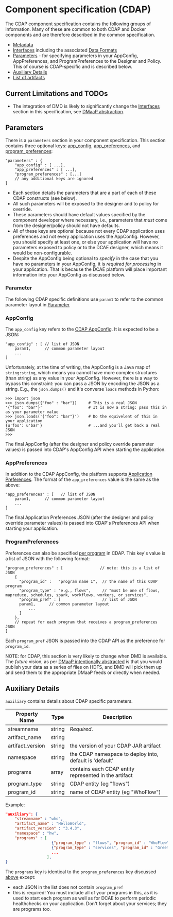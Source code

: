 # Component specification (CDAP)

The CDAP component specification contains the following groups of information. Many of these are common to both CDAP and Docker components and are therefore described in the common specification.

* [Metadata](common-specification.md#metadata)
* [Interfaces](common-specification.md#interfaces) including the associated [Data Formats](/components/data-formats.md)
* [Parameters](#parameters) - for specifying parameters in your AppConfig, AppPreferences, and ProgramPreferences to the Designer and Policy. This of course is CDAP-specific and is described below. 
* [Auxiliary Details](#auxiliary-details)
* [List of artifacts](common-specification.md#artifacts)


## Current Limitations and TODOs

* The integration of DMD is likely to significantly change the [Interfaces](#interfaces) section in this specification, see [DMaaP abstraction](/components/component-type-cdap.md#dmaap-abstraction).

## Parameters

There is a `parameters` section in your component specification. This section contains three optional keys: [app_config](#appconfig), [app_preferences](#apppreferences), and [propram_preferences](#program_preferences):
```
"parameters" : {
    "app_config" : [ ...],               
    "app_preferences" : [ ...],          
    "program_preferences" : [...]
    // any additional keys are ignored
}
```

* Each section details the parameters that are a part of each of these CDAP constructs (see below).
* All such parameters will be exposed to the designer and to policy for override. 
* These parameters should have default values specified by the component developer where necessary, i.e., parameters that _must_ come from the designer/policy should not have defaults. 
* All of these keys are optional because not every CDAP application uses preferences and not every application uses the AppConfig. However, you should specify at least one, or else your application will have no parameters exposed to policy or to the DCAE designer, which means it would be non-configurable. 
* Despite the AppConfig being optional to *specify* in the case that you have no parameters in your AppConfig, it is *required for processing* in your application. That is because the DCAE platform will place important information into your AppConfig as discussed below. 

### Parameter

The following CDAP specific definitions use `param1` to refer to the common parameter layout in [Parameter](common-specification.md#parameters)

### AppConfig

The `app_config` key refers to the [CDAP AppConfig](http://docs.cask.co/cdap/current/en/reference-manual/http-restful-api/configuration.html). It is expected to be a JSON:
```
"app_config" : [ // list of JSON
    param1,      // common parameter layout
    ...
]
```
Unfortunately, at the time of writing, the AppConfig is a Java map of `string:string`, which means you cannot have more complex structures (than string) as any value in your AppConfig.  However, there is a way to bypass this constraint: you can pass a JSON by encoding the JSON as a string. E.g., the `json.dumps()` and it's converse `loads` methods in Python:
```
>>> import json
>>> json.dumps({"foo" : "bar"})     # This is a real JSON
'{"foo": "bar"}'                    # It is now a string: pass this in as your parameter value
>>> json.loads('{"foo": "bar"}')    # Do the equivelent of this in your application
{u'foo': u'bar'}                    # ...and you'll get back a real JSON 
>>>
```

The final AppConfig (after the designer and policy override parameter values) is passed into CDAP's AppConfig API when starting the application. 

### AppPreferences

In addition to the CDAP AppConfig, the platform supports [Application Preferences](http://docs.cask.co/cdap/current/en/reference-manual/http-restful-api/preferences.html#set-preferences). 
The format of the `app_preferences` value  is the same as the above:
```
"app_preferences" : [   // list of JSON
    param1,      // common parameter layout
    ...
]
```

The final Application Preferences JSON (after the designer and policy override parameter values) is passed into CDAP's Preferences API when starting your application. 

### ProgramPreferences

Preferences can also be specified [per program](http://docs.cask.co/cdap/current/en/reference-manual/http-restful-api/lifecycle.html#program-lifecycle) in CDAP. This key's value is a list of JSON with the following format:
```
"program_preferences" : [                // note: this is a list of JSON 
    {
      "program_id" :   "program name 1",  // the name of this CDAP program
      "program_type" : "e.g., flows",     // "must be one of flows, mapreduce, schedules, spark, workflows, workers, or services",
      "program_pref" : [                  // list of JSON
      param1,      // common parameter layout
          ...
      ]
    },
    // repeat for each program that receives a program_preferences JSON 
]
```
Each `program_pref` JSON is passed into the CDAP API as the preference for `program_id`. 


NOTE: for CDAP, this section is very likely to change when DMD  is available. 
The _future_ vision, as per [DMaaP intentionally abstracted](/components/component-type-cdap.md#dmaap-abstraction) is that you would publish your data as a series of files on HDFS, and DMD will pick them up and send them to the appropriate DMaaP feeds or directly when needed. 

## Auxiliary Details

`auxiliary` contains details about CDAP specific parameters.

Property Name | Type | Description
------------- | ---- | -----------
streamname | string | *Required*. 
artifact_name | string | 
artifact_version | string | the version of your CDAP JAR artifact
namespace | string | the CDAP namespace to deploy into, default is 'default'
programs | array | contains each CDAP entity represented in the artifact
program_type | string | CDAP entity (eg "flows")
program_id | string | name of CDAP entity (eg "WhoFlow")

Example:

```json
"auxiliary": {
    "streamname" : "who",
    "artifact_name" : "HelloWorld",
    "artifact_version" : "3.4.3",
    "namespace" : "hw",
    "programs" : [
                    {"program_type" : "flows", "program_id" : "WhoFlow"}, 
                    {"program_type" : "services", "program_id" : "Greeting"},
                    ...
                  ],
}
```
The `programs` key is identical to the `program_preferences` key discussed [above](#programpreferences) except:

* each JSON in the list does not contain `program_pref`
* this is required! You must include all of your programs in this, as it is used to start each program as well as for DCAE to perform periodic healthchecks on your application. Don't forget about your services; they are programs too.

